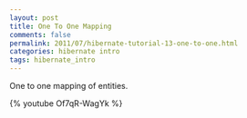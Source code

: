 ```yaml
---           
layout: post
title: One To One Mapping
comments: false
permalink: 2011/07/hibernate-tutorial-13-one-to-one.html
categories: hibernate intro
tags: hibernate_intro
---
```


One to one mapping of entities.

{% youtube Of7qR-WagYk %}